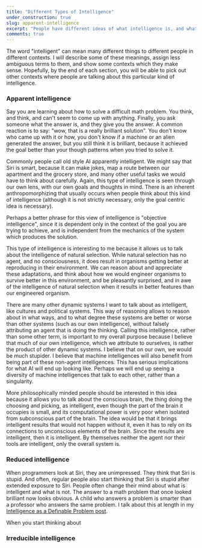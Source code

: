 ```yaml
---
title: "Different Types of Intelligence"
under_construction: true
slug: apparent-intelligence
excerpt: "People have different ideas of what intelligence is, and what is and is not intelligence. This makes some of my posts about natural intelligences like social and evolutionary intelligence seem deeply misleading to many people. In order to have a coherent shared vision of what natural and social intelligences are, I break down exactly what intelligence parts so that when we talk about intelligence, everyone can understand what we are talking about."
comments: true
---
```


The word "intelligent" can mean many different things to different people in different contexts. I will describe some of these meanings, assign less ambiguous terms to them, and show some contexts which they make sense. Hopefully, by the end of each section, you will be able to pick out other contexts where people are talking about this particular kind of intelligence.

### Apparent intelligence

Say you are learning about how to solve a difficult math problem. You think, and think, and can't seem to come up with anything. Finally, you ask someone what the answer is, and they give you the answer. A common reaction is to say: "wow, that is a really brilliant solution". You don't know who came up with it or how, you don't know if a machine or an alien generated the answer, but you still think it is brilliant, because it achieved the goal better than your though patterns when you tried to solve it.

Commonly people call old style AI apparently intelligent. We might say that Siri is smart, because it can make jokes, map a route between our apartment and the grocery store, and many other useful tasks we would have to think about carefully. Again, this type of intelligence is seen through our own lens, with our own goals and thoughts in mind. There is an inherent anthropomorphizing that usually occurs when people think about this kind of intelligence (although it is not strictly necessary, only the goal centric idea is necessary).

Perhaps a better phrase for this view of intelligence is "objective intelligence", since it is dependent only in the context of the goal you are trying to achieve, and is independent from the mechanics of the system which produces the solution.

This type of intelligence is interesting to me because it allows us to talk about the intelligence of natural selection. While natural selection has no agent, and no consciousness, it does result in organisms getting better at reproducing in their environment. We can reason about and appreciate these adaptations, and think about how we would engineer organisms to survive better in this environment, and be pleasantly surprised, and in awe of the intelligence of natural selection when it results in better features than our engineered organism.

There are many other dynamic systems I want to talk about as intelligent, like cultures and political systems. This way of reasoning allows to reason about in what ways, and to what degree these systems are better or worse than other systems (such as our own intelligence), without falsely attributing an agent that is doing the thinking.
Calling this intelligence, rather than some other term, is important to my overall purpose because I believe that much of our own intelligence, which we attribute to ourselves, is rather the product of other dynamic systems. I believe that on our own, we would be much stupider. I believe that machine intelligences will also benefit from being part of these non-agent intelligences. This has serious implications for what AI will end up looking like. Perhaps we will end up seeing a diversity of machine intelligences that talk to each other, rather than a singularity.

More philosophically minded people should be interested in this idea because it allows you to talk about the conscious brain, the thing doing the choosing and picking, as intelligent, even though the part of the brain it occupies is small, and its computational power is very poor when isolated from subconscious part of the brain. The idea would be that it brings intelligent results that would not happen without it, even it has to rely on its connections to unconscious elements of the brain. Since the results are intelligent, then it is intelligent. By themselves neither the agent nor their tools are intelligent, only the overall system is.


### Reduced intelligence

When programmers look at Siri, they are unimpressed. They think that Siri is stupid. And often,  regular people also start thinking that Siri is stupid after extended exposure to Siri. People often change their mind about what is intelligent and what is not. The answer to a math problem that once looked brilliant now looks obvious. A child who answers a problem is smarter than a professor who answers the same problem. I talk about this at length in my [Intelligence as a Definable Problem post](/exploration_intelligence/basic-intelegence-problem).

When you start thinking about

### Irreducible intelligence
